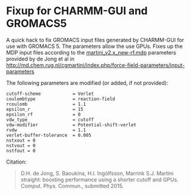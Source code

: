 Fixup for CHARMM-GUI and GROMACS5
==============================

A quick hack to fix GROMACS input files generated by CHARMM-GUI for
use with GROMACS 5. The parameters allow the use GPUs. Fixes up the
MDP input files according to the
[martini_v2.x_new-rf.mdp](http://md.chem.rug.nl/cgmartini/images/parameters/exampleMDP/martini_v2.x_new-rf.mdp)
parameters provided by de Jong et al in
http://md.chem.rug.nl/cgmartini/index.php/force-field-parameters/input-parameters

The following parameters are modified (or added, if not provided):

```
cutoff-scheme            = Verlet
coulombtype              = reaction-field
rcoulomb                 = 1.1
epsilon_r                = 15
epsilon_rf               = 0
vdw_type                 = cutoff  
vdw-modifier             = Potential-shift-verlet
rvdw                     = 1.1
verlet-buffer-tolerance  = 0.005
nstxout = 0
nstvout = 0
nstfout = 0
```

Citation:

> D.H. de Jong, S. Baoukina, H.I. Ingólfsson, Marrink S.J. Martini
> straight: boosting performance using a shorter cutoff and
> GPUs. Comput. Phys. Commun., submitted 2015.
